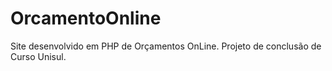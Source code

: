 # OrcamentoOnline
Site desenvolvido em PHP de Orçamentos OnLine. Projeto de conclusão de Curso Unisul.
